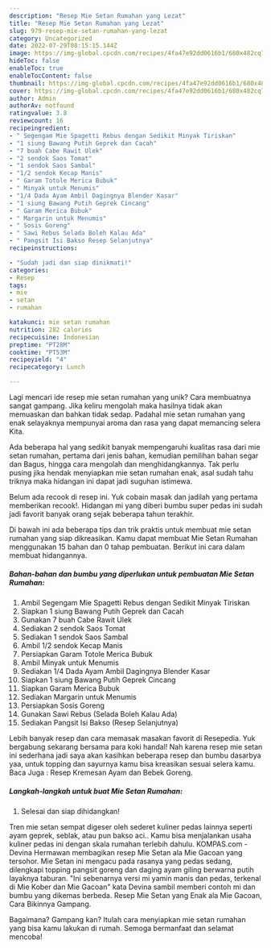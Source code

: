 ```yaml
---
description: "Resep Mie Setan Rumahan yang Lezat"
title: "Resep Mie Setan Rumahan yang Lezat"
slug: 979-resep-mie-setan-rumahan-yang-lezat
category: Uncategorized
date: 2022-07-29T08:15:15.144Z
image: https://img-global.cpcdn.com/recipes/4fa47e92dd0616b1/680x482cq70/mie-setan-rumahan-foto-resep-utama.jpg
hideToc: false
enableToc: true
enableTocContent: false
thumbnail: https://img-global.cpcdn.com/recipes/4fa47e92dd0616b1/680x482cq70/mie-setan-rumahan-foto-resep-utama.jpg
cover: https://img-global.cpcdn.com/recipes/4fa47e92dd0616b1/680x482cq70/mie-setan-rumahan-foto-resep-utama.jpg
author: Admin
authorAv: notfound
ratingvalue: 3.8
reviewcount: 16
recipeingredient:
- " Segengam Mie Spagetti Rebus dengan Sedikit Minyak Tiriskan"
- "1 siung Bawang Putih Geprek dan Cacah"
- "7 buah Cabe Rawit Ulek"
- "2 sendok Saos Tomat"
- "1 sendok Saos Sambal"
- "1/2 sendok Kecap Manis"
- " Garam Totole Merica Bubuk"
- " Minyak untuk Menumis"
- "1/4 Dada Ayam Ambil Dagingnya Blender Kasar"
- "1 siung Bawang Putih Geprek Cincang"
- " Garam Merica Bubuk"
- " Margarin untuk Menumis"
- " Sosis Goreng"
- " Sawi Rebus Selada Boleh Kalau Ada"
- " Pangsit Isi Bakso Resep Selanjutnya"
recipeinstructions:

- "Sudah jadi dan siap dinikmati!"
categories:
- Resep
tags:
- mie
- setan
- rumahan

katakunci: mie setan rumahan 
nutrition: 282 calories
recipecuisine: Indonesian
preptime: "PT28M"
cooktime: "PT53M"
recipeyield: "4"
recipecategory: Lunch

---
```





Lagi mencari ide resep mie setan rumahan yang unik? Cara membuatnya sangat gampang. Jika keliru mengolah maka hasilnya tidak akan memuaskan dan bahkan tidak sedap. Padahal mie setan rumahan yang enak selayaknya mempunyai aroma dan rasa yang dapat memancing selera Kita.





Ada beberapa hal yang sedikit banyak mempengaruhi kualitas rasa dari mie setan rumahan, pertama dari jenis bahan, kemudian pemilihan bahan segar dan Bagus, hingga cara mengolah dan menghidangkannya. Tak perlu pusing jika hendak menyiapkan mie setan rumahan enak,      asal sudah tahu triknya maka hidangan ini dapat jadi suguhan istimewa.














Belum ada recook di resep ini. Yuk cobain masak dan jadilah yang pertama memberikan recook!. Hidangan mi yang diberi bumbu super pedas ini sudah jadi favorit banyak orang sejak beberapa tahun terakhir.






Di bawah ini ada beberapa tips dan trik praktis untuk membuat mie setan rumahan yang siap dikreasikan. Kamu dapat membuat Mie Setan Rumahan menggunakan 15 bahan dan 0 tahap pembuatan. Berikut ini cara dalam membuat hidangannya.

<!--inarticleads1-->

##### Bahan-bahan dan bumbu yang diperlukan untuk pembuatan Mie Setan Rumahan:

1. Ambil  Segengam Mie Spagetti Rebus dengan Sedikit Minyak Tiriskan
1. Siapkan 1 siung Bawang Putih Geprek dan Cacah
1. Gunakan 7 buah Cabe Rawit Ulek
1. Sediakan 2 sendok Saos Tomat
1. Sediakan 1 sendok Saos Sambal
1. Ambil 1/2 sendok Kecap Manis
1. Persiapkan  Garam Totole Merica Bubuk
1. Ambil  Minyak untuk Menumis
1. Sediakan 1/4 Dada Ayam Ambil Dagingnya Blender Kasar
1. Siapkan 1 siung Bawang Putih Geprek Cincang
1. Siapkan  Garam Merica Bubuk
1. Sediakan  Margarin untuk Menumis
1. Persiapkan  Sosis Goreng
1. Gunakan  Sawi Rebus (Selada Boleh Kalau Ada)
1. Sediakan  Pangsit Isi Bakso (Resep Selanjutnya)


Lebih banyak resep dan cara memasak masakan favorit di Resepedia. Yuk bergabung sekarang bersama para koki handal! Nah karena resep mie setan ini sederhana jadi saya akan kasihkan beberapa resep dan bumbu dasarbya yaa, untuk topping dan sayurnya kamu bisa kreasikan sesuai selera kamu. Baca Juga : Resep Kremesan Ayam dan Bebek Goreng. 

<!--inarticleads2-->

##### Langkah-langkah untuk buat Mie Setan Rumahan:


1. Selesai dan siap dihidangkan!

Tren mie setan sempat digeser oleh sederet kuliner pedas lainnya seperti ayam geprek, seblak, atau pun bakso aci.. Kamu bisa menjalankan usaha kuliner pedas ini dengan skala rumahan terlebih dahulu. KOMPAS.com - Devina Hermawan membagikan resep Mie Setan ala Mie Gacoan yang tersohor. Mie Setan ini mengacu pada rasanya yang pedas sedang, dilengkapi topping pangsit goreng dan daging ayam giling berwarna putih layaknya taburan. &#34;Ini sebenarnya versi mi yamin manis dan pedas, terkenal di Mie Kober dan Mie Gacoan&#34; kata Devina sambil memberi contoh mi dan bumbu yang dikemas berbeda. Resep Mie Setan yang Enak ala Mie Gacoan, Cara Bikinnya Gampang. 

Bagaimana? Gampang kan? Itulah cara menyiapkan mie setan rumahan yang bisa kamu lakukan di rumah. Semoga bermanfaat dan selamat mencoba!
